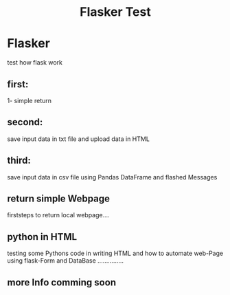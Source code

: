 <h1 style="color:darkforest;text-align:center;">Flasker Test</h1>


# Flasker
test how flask work
## first:
  1- simple return 
## second:
  save input data in txt file and upload data in HTML
## third:
  save input data in csv file using Pandas DataFrame and flashed Messages
## return simple Webpage
firststeps to return local webpage....
## python in HTML
testing some Pythons code in writing HTML and how to automate web-Page using flask-Form and DataBase
...............
## more Info comming soon
